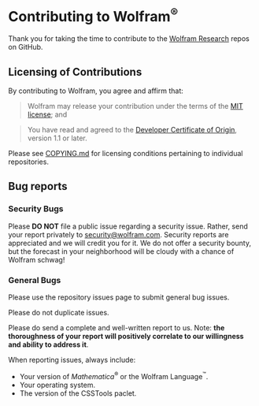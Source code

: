 # Contributing to Wolfram<sup>&reg;</sup>

Thank you for taking the time to contribute to the [Wolfram Research](https://github.com/wolframresearch) repos on GitHub.

## Licensing of Contributions

By contributing to Wolfram, you agree and affirm that:

> Wolfram may release your contribution under the terms of the [MIT license](https://opensource.org/licenses/MIT); and

> You have read and agreed to the [Developer Certificate of Origin](http://developercertificate.org/), version 1.1 or later.

Please see [COPYING.md](ReadMeFiles/COPYING.md) for licensing conditions pertaining
to individual repositories.


## Bug reports

### Security Bugs

Please **DO NOT** file a public issue regarding a security issue.
Rather, send your report privately to security@wolfram.com.  Security
reports are appreciated and we will credit you for it.  We do not offer
a security bounty, but the forecast in your neighborhood will be cloudy
with a chance of Wolfram schwag!

### General Bugs

Please use the repository issues page to submit general bug issues.

Please do not duplicate issues.

Please do send a complete and well-written report to us.  Note:  **the
thoroughness of your report will positively correlate to our willingness
and ability to address it**.

When reporting issues, always include:

* Your version of *Mathematica*<sup>&reg;</sup> or the Wolfram Language<sup>&trade;</sup>.
* Your operating system.
* The version of the CSSTools paclet.